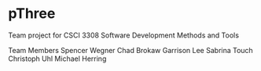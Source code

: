 # pThree
Team project for CSCI 3308 Software Development Methods and Tools

Team Members
    Spencer Wegner
    Chad Brokaw
    Garrison Lee
    Sabrina Touch
    Christoph Uhl
    Michael Herring
